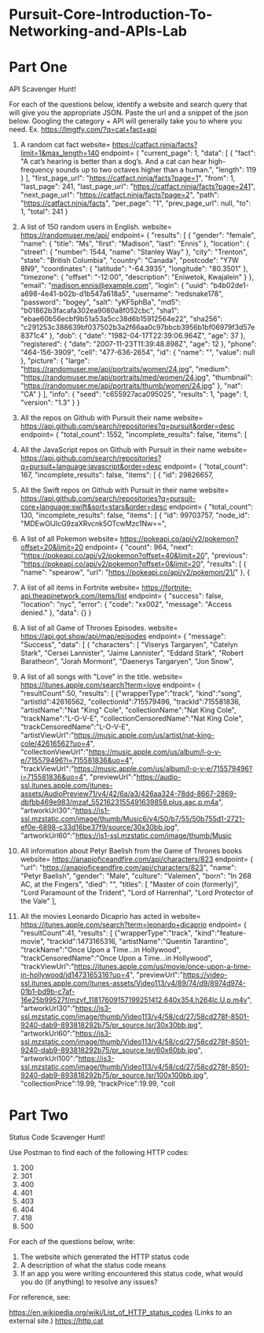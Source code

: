 # Pursuit-Core-Introduction-To-Networking-and-APIs-Lab

# Part One

API Scavenger Hunt!

For each of the questions below, identify a website and search query that will give you the appropriate JSON.  Paste the url and a snippet of the json below.  Googling the category + API will generally take you to where you need.  Ex. https://lmgtfy.com/?q=cat+fact+api

1. A random cat fact
website= https://catfact.ninja/facts?limit=1&max_length=140
endpoint=
{
    "current_page": 1,
    "data": [
        {
            "fact": "A cat’s hearing is better than a dog’s. And a cat can hear high-frequency sounds up to two octaves higher than a human.",
            "length": 119
        }
    ],
    "first_page_url": "https://catfact.ninja/facts?page=1",
    "from": 1,
    "last_page": 241,
    "last_page_url": "https://catfact.ninja/facts?page=241",
    "next_page_url": "https://catfact.ninja/facts?page=2",
    "path": "https://catfact.ninja/facts",
    "per_page": "1",
    "prev_page_url": null,
    "to": 1,
    "total": 241
}

1. A list of 150 random users in English.
website= https://randomuser.me/api/
endpoint= 
{
    "results": [
        {
            "gender": "female",
            "name": {
                "title": "Ms",
                "first": "Madison",
                "last": "Ennis"
            },
            "location": {
                "street": {
                    "number": 1544,
                    "name": "Stanley Way"
                },
                "city": "Trenton",
                "state": "British Columbia",
                "country": "Canada",
                "postcode": "Y7W 8N9",
                "coordinates": {
                    "latitude": "-64.3935",
                    "longitude": "80.3501"
                },
                "timezone": {
                    "offset": "-12:00",
                    "description": "Eniwetok, Kwajalein"
                }
            },
            "email": "madison.ennis@example.com",
            "login": {
                "uuid": "b4b02de1-a698-4e41-b02b-d1b547a618a5",
                "username": "redsnake178",
                "password": "bogey",
                "salt": "yKF5phBa",
                "md5": "b01862b3facafa302ea9080a8f052cbc",
                "sha1": "ebae60b56ecbf9b51a53a5cc38d6b15912564e22",
                "sha256": "c291253c388639bf037502b3a2f66aa0c97bbcb3956b1bf06979f3d57e8371c4"
            },
            "dob": {
                "date": "1982-04-17T22:39:06.964Z",
                "age": 37
            },
            "registered": {
                "date": "2007-11-23T11:39:48.898Z",
                "age": 12
            },
            "phone": "464-156-3909",
            "cell": "477-636-2654",
            "id": {
                "name": "",
                "value": null
            },
            "picture": {
                "large": "https://randomuser.me/api/portraits/women/24.jpg",
                "medium": "https://randomuser.me/api/portraits/med/women/24.jpg",
                "thumbnail": "https://randomuser.me/api/portraits/thumb/women/24.jpg"
            },
            "nat": "CA"
        }
    ],
    "info": {
        "seed": "c655927aca095025",
        "results": 1,
        "page": 1,
        "version": "1.3"
    }
}

1. All the repos on Github with Pursuit their name
website= https://api.github.com/search/repositories?q=pursuit&order=desc
endpoint=
{
    "total_count": 1552,
    "incomplete_results": false,
    "items": [

1. All the JavaScript repos on Github with Pursuit in their name
website= https://api.github.com/search/repositories?q=pursuit+language:javascript&order=desc
endpoint=
{
    "total_count": 167,
    "incomplete_results": false,
    "items": [
        {
            "id": 29826657,

1. All the Swift repos on Github with Pursuit in their name
website= https://api.github.com/search/repositories?q=pursuit-core+language:swift&sort=stars&order=desc
endpoint= 
{
    "total_count": 130,
    "incomplete_results": false,
    "items": [
        {
            "id": 99703757,
            "node_id": "MDEwOlJlcG9zaXRvcnk5OTcwMzc1Nw==",

1. A list of all Pokemon
website= https://pokeapi.co/api/v2/pokemon?offset=20&limit=20
endpoint= 
{
    "count": 964,
    "next": "https://pokeapi.co/api/v2/pokemon?offset=40&limit=20",
    "previous": "https://pokeapi.co/api/v2/pokemon?offset=0&limit=20",
    "results": [
        {
            "name": "spearow",
            "url": "https://pokeapi.co/api/v2/pokemon/21/"
        },
        {

1. A list of all items in Fortnite
website= https://fortnite-api.theapinetwork.com/items/list
endpoint= 
{
    "success": false,
    "location": "nyc",
    "error": {
        "code": "xx002",
        "message": "Access denied."
    },
    "data": {}
}

1. A list of all Game of Thrones Episodes.
website= https://api.got.show/api/map/episodes
endpoint= 
{
    "message": "Success",
    "data": [
        {
            "characters": [
                "Viserys Targaryen",
                "Catelyn Stark",
                "Cersei Lannister",
                "Jaime Lannister",
                "Eddard Stark",
                "Robert Baratheon",
                "Jorah Mormont",
                "Daenerys Targaryen",
                "Jon Snow",

1. A list of all songs with "Love" in the title.
website= https://itunes.apple.com/search?term=love
endpoint=
{
 "resultCount":50,
 "results": [
{"wrapperType":"track", "kind":"song", "artistId":42616562, "collectionId":715579496, "trackId":715581836, "artistName":"Nat \"King\" Cole", "collectionName":"Nat King Cole", "trackName":"L-O-V-E", "collectionCensoredName":"Nat King Cole", "trackCensoredName":"L-O-V-E", "artistViewUrl":"https://music.apple.com/us/artist/nat-king-cole/42616562?uo=4", "collectionViewUrl":"https://music.apple.com/us/album/l-o-v-e/715579496?i=715581836&uo=4", "trackViewUrl":"https://music.apple.com/us/album/l-o-v-e/715579496?i=715581836&uo=4", 
"previewUrl":"https://audio-ssl.itunes.apple.com/itunes-assets/AudioPreview71/v4/42/6a/a3/426aa324-78dd-8667-2869-dbfbb469e983/mzaf_5521623155491639858.plus.aac.p.m4a", "artworkUrl30":"https://is1-ssl.mzstatic.com/image/thumb/Music6/v4/50/b7/55/50b755d1-2721-ef0e-6898-c33d16be37f9/source/30x30bb.jpg", "artworkUrl60":"https://is1-ssl.mzstatic.com/image/thumb/Music

1. All information about Petyr Baelish from the Game of Thrones books
website= https://anapioficeandfire.com/api/characters/823
endpoint= 
{
    "url": "https://anapioficeandfire.com/api/characters/823",
    "name": "Petyr Baelish",
    "gender": "Male",
    "culture": "Valemen",
    "born": "In 268 AC, at the Fingers",
    "died": "",
    "titles": [
        "Master of coin (formerly)",
        "Lord Paramount of the Trident",
        "Lord of Harrenhal",
        "Lord Protector of the Vale"
    ],

1. All the movies Leonardo Dicaprio has acted in
website= https://itunes.apple.com/search?term=leonardo+dicaprio
endpoint=
{
 "resultCount":41,
 "results": [
{"wrapperType":"track", "kind":"feature-movie", "trackId":1473165316, "artistName":"Quentin Tarantino", "trackName":"Once Upon a Time...in Hollywood", "trackCensoredName":"Once Upon a Time...in Hollywood", "trackViewUrl":"https://itunes.apple.com/us/movie/once-upon-a-time-in-hollywood/id1473165316?uo=4", 
"previewUrl":"https://video-ssl.itunes.apple.com/itunes-assets/Video113/v4/89/74/d9/8974d974-01b1-bd9b-c7af-16e25b99527f/mzvf_11817609157199251412.640x354.h264lc.U.p.m4v", "artworkUrl30":"https://is3-ssl.mzstatic.com/image/thumb/Video113/v4/58/cd/27/58cd278f-8501-9240-dab9-893818292b75/pr_source.lsr/30x30bb.jpg", "artworkUrl60":"https://is3-ssl.mzstatic.com/image/thumb/Video113/v4/58/cd/27/58cd278f-8501-9240-dab9-893818292b75/pr_source.lsr/60x60bb.jpg", "artworkUrl100":"https://is3-ssl.mzstatic.com/image/thumb/Video113/v4/58/cd/27/58cd278f-8501-9240-dab9-893818292b75/pr_source.lsr/100x100bb.jpg", "collectionPrice":19.99, "trackPrice":19.99, "coll

# Part Two

Status Code Scavenger Hunt!

Use Postman to find each of the following HTTP codes:


1. 200
1. 301
1. 400
1. 401
1. 403
1. 404
1. 418
1. 500


For each of the questions below, write:

1. The website which generated the HTTP status code
2. A description of what the status code means
3. If an app you were writing encountered this status code, what would you do (if anything) to resolve any issues?


For reference, see:

https://en.wikipedia.org/wiki/List_of_HTTP_status_codes (Links to an external site.)
https://http.cat



